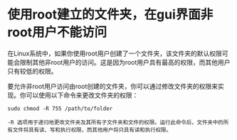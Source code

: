 # 使用root建立的文件夹，在gui界面非root用户不能访问

在Linux系统中，如果你使用root用户创建了一个文件夹，该文件夹的默认权限可能会限制其他非root用户的访问。这是因为root用户具有最高的权限，而其他用户只有较低的权限。

要允许非root用户访问由root创建的文件夹，你可以通过修改文件夹的权限来实现。你可以使用以下命令来更改文件夹的权限：

```
sudo chmod -R 755 /path/to/folder

-R 选项用于递归地更改文件夹及其所有子文件夹和文件的权限。运行此命令后，文件夹中的所有文件将具有读、写和执行权限，而其他用户将只具有读和执行权限。
```

